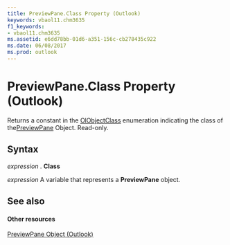 ```yaml
---
title: PreviewPane.Class Property (Outlook)
keywords: vbaol11.chm3635
f1_keywords:
- vbaol11.chm3635
ms.assetid: e6dd78bb-01d6-a351-156c-cb278435c922
ms.date: 06/08/2017
ms.prod: outlook
---
```



# PreviewPane.Class Property (Outlook)

Returns a constant in the [OlObjectClass](Outlook.OlObjectClass.md) enumeration indicating the class of the[PreviewPane](Outlook.previewpane.md) Object. Read-only.


## Syntax

 _expression_ . **Class**

 _expression_ A variable that represents a **PreviewPane** object.


## See also


#### Other resources



[PreviewPane Object (Outlook)](Outlook.previewpane.md)

